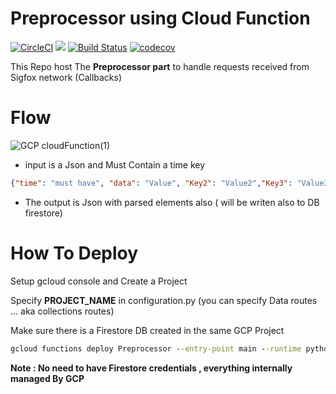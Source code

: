# Preprocessor using Cloud Function

[![CircleCI](https://circleci.com/gh/Med-ELOMARI/GCP-Preprocessor-Cloud-Function/tree/master.svg?style=svg)](https://circleci.com/gh/Med-ELOMARI/GCP-Preprocessor-Cloud-Function/tree/master)
![](https://github.com/Med-ELOMARI/GCP-Preprocessor-Cloud-Function/workflows/tests/badge.svg)
[![Build Status](https://travis-ci.com/Med-ELOMARI/GCP-Preprocessor-Cloud-Function.svg?branch=master)](https://travis-ci.com/Med-ELOMARI/GCP-Preprocessor-Cloud-Function)
[![codecov](https://codecov.io/gh/Med-ELOMARI/GCP-Preprocessor-Cloud-Function/branch/master/graph/badge.svg)](https://codecov.io/gh/Med-ELOMARI/GCP-Preprocessor-Cloud-Function)



This Repo host The **Preprocessor part** to handle requests received from Sigfox network (Callbacks) 

# Flow

![GCP cloudFunction(1)](https://user-images.githubusercontent.com/11338137/69978600-08964980-152d-11ea-8ad7-8477979bfcc3.png)


- input is a Json and Must Contain a time key 
```json
{"time": "must have", "data": "Value", "Key2": "Value2","Key3": "Value3" } 
```

- The output is Json with parsed elements also ( will be writen also to DB firestore) 

# How To Deploy

Setup gcloud console and Create a Project

Specify  **PROJECT_NAME** in configuration.py (you can specify Data routes ... aka collections routes)
 
Make sure there is a Firestore DB created in the same GCP Project

```cmd
gcloud functions deploy Preprocessor --entry-point main --runtime python37 --trigger-http 
```

**Note : No need to have Firestore credentials , everything internally managed By GCP**

